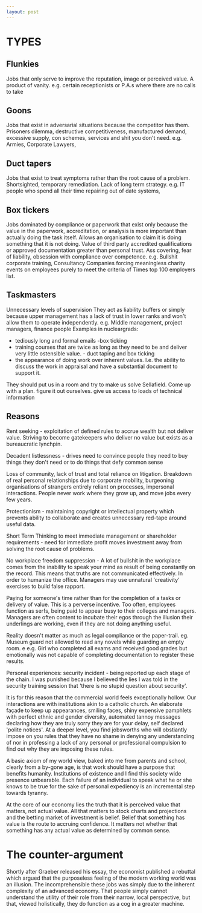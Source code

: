 ```yaml
---
layout: post
---
```

# TYPES

## Flunkies 
Jobs that only serve to improve the reputation, image or perceived value. A product of vanity.
e.g. certain receptionists or P.A.s where there are no calls to take

## Goons 
Jobs that exist in adversarial situations because the competitor has them. Prisoners dilemma, destructive competitiveness, manufactured demand, excessive supply, con schemes, services and shit you don't need.
e.g. Armies, Corporate Lawyers,

## Duct tapers 
Jobs that exist to treat symptoms rather than the root cause of a problem. Shortsighted, temporary remediation. Lack of long term strategy. 
e.g. IT people who spend all their time repairing out of date systems, 

## Box tickers 
Jobs dominated by compliance or paperwork that exist only because the value in the paperwork, accreditation, or analysis is more important than actually doing the task itself. Allows an organisation to claim it is doing something that it is not doing. Value of third party accredited qualifications or approved documentation greater than personal trust. Ass covering, fear of liability, obsession with compliance over competence.
e.g. Bullshit corporate training, Consultancy Companies forcing meaningless charity events on employees purely to meet the criteria of Times top 100 employers list.

## Taskmasters 
Unnecessary levels of supervision They act as liability buffers or simply because upper management has a lack of trust in lower ranks and won't allow them to operate independently. 
e.g. Middle management, project managers, finance people
Examples in nucleargrads: 
- tediously long and formal emails -box ticking
- training courses that are twice as long as they need to be and deliver very little ostensible value. - duct taping and box ticking
- the appearance of doing work over inherent values. I.e. the ability to discuss the work in appraisal and have a substantial document to support it.


They should put us in a room and try to make us solve Sellafield. Come up with a plan. figure it out ourselves. give us access to loads of technical information

## Reasons

Rent seeking - exploitation of defined rules to accrue wealth but not deliver value. Striving to become gatekeepers who deliver no value but exists as a bureaucratic lynchpin.

Decadent listlessness - drives need to convince people they need to buy things they don't need or to do things that defy common sense

Loss of community, lack of trust and total reliance on litigation. Breakdown of real personal relationships due to corporate mobility, burgeoning organisations of strangers entirely reliant on processes, impersonal interactions. People never work where they grow up, and move jobs every few years.

Protectionism - maintaining copyright or intellectual property which prevents ability to collaborate and creates unnecessary red-tape around useful data. 

Short Term Thinking to meet immediate management or shareholder requirements - need for immediate profit moves investment away from solving the root cause of problems.

No workplace freedom suppression - A lot of bullshit in the workplace comes from the inability to speak your mind as  result of being constantly on the record. This means that truths are not communicated effectively. In order to humanize the office. Managers may use unnatural 'creativity' exercises to build false rapport.

Paying for someone's time rather than for the completion of a tasks or delivery of value. This is a perverse incentive. Too often, employees function as serfs, being paid to appear busy to their colleges and managers. Managers are often content to incubate their egos through the illusion their underlings are working, even if they are not doing anything useful.

Reality doesn't matter as much as legal compliance or the paper-trail. eg. Museum guard not allowed to read any novels while guarding an empty room. e
e.g. Girl who completed all exams and received good grades but emotionally was not capable of completing documentation to register these results. 

Personal experiences: security incident - being reported up each stage of the chain. I was punished because I believed the lies I was told in the security training session that 'there is no stupid question about security'.

It is for this reason that the commercial world feels exceptionally hollow. Our interactions are with institutions akin to a catholic church. An elaborate façade to keep up appearances, smiling faces, shiny expensive pamphlets with perfect ethnic and gender diversity, automated tannoy messages declaring how they are truly sorry they are for your delay, self declared 'polite notices'. At a deeper level, you find jobsworths who will obstiantly impose on you rules that they have no shame in denying any understanding of nor in professing a lack of any personal or professional compulsion to find out why they are imposing these rules.

A basic axiom of my world view, baked into me from parents and school, clearly from a by-gone age, is that work should have a purpose that benefits humanity. Institutions of existence and I find this society wide presence unbearable. Each failure of an individual to speak what he or she knows to be true for the sake of personal expediency is an incremental step towards tyranny.

At the core of our economy lies the truth that it is perceived value that matters, not actual value. All that matters to stock charts and projections and the betting market of investment is belief. Belief that something has value is the route to accruing confidence. It matters not whether that something has any actual value as determined by common sense.

# The counter-argument 

Shortly after Graeber released his essay, the economist published a rebuttal which argued that the purposeless feeling of the modern working world was an illusion. The incomprehensible these jobs was simply due to the inherent complexity of an advanced economy. That people simply cannot understand the utility of their role from their narrow, local perspective, but that, viewed holistically, they do function as a cog in a greater machine.

